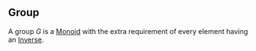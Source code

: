## Group  
A group $G$ is a [Monoid](../Monoids/Monoid.md) with the extra requirement of every element having an [Inverse](../Inverse.md).  
